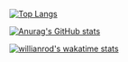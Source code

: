 [![Top Langs](https://github-readme-stats.vercel.app/api/top-langs/?username=SquitchYT&layout=compact&theme=prussian)](https://github.com/anuraghazra/github-readme-stats)

[![Anurag's GitHub stats](https://github-readme-stats.vercel.app/api?username=SquitchYT&theme=prussian)](https://github.com/anuraghazra/github-readme-stats)

[![willianrod's wakatime stats](https://github-readme-stats.vercel.app/api/wakatime?username=Squitch&layout=compact&theme=prussian)](https://github.com/anuraghazra/github-readme-stats)
